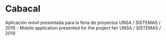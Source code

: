 # Cabacal
Aplicación móvil presentada para la feria de proyectos UNSA / SISTEMAS / 2019 -
Mobile application presented for the project fair UNSA / SISTEMAS / 2019
